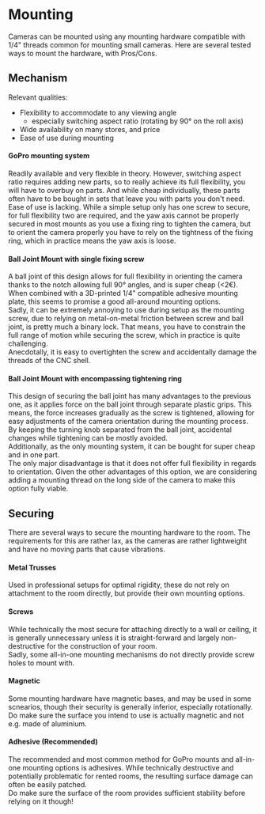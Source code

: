 # Mounting

Cameras can be mounted using any mounting hardware compatible with 1/4" threads common for mounting small cameras. </b>
Here are several tested ways to mount the hardware, with Pros/Cons.

## Mechanism
Relevant qualities:
- Flexibility to accommodate to any viewing angle
    - especially switching aspect ratio (rotating by 90° on the roll axis)
- Wide availability on many stores, and price
- Ease of use during mounting

#### GoPro mounting system
Readily available and very flexible in theory. However, switching aspect ratio requires adding new parts, so to really achieve its full flexibility, you will have to overbuy on parts. And while cheap individually, these parts often have to be bought in sets that leave you with parts you don't need. <br>
Ease of use is lacking. While a simple setup only has one screw to secure, for full flexibility two are required, and the yaw axis cannot be properly secured in most mounts as you use a fixing ring to tighten the camera, but to orient the camera properly you have to rely on the tightness of the fixing ring, which in practice means the yaw axis is loose.

#### Ball Joint Mount with single fixing screw
A ball joint of this design allows for full flexibility in orienting the camera thanks to the notch allowing full 90° angles, and is super cheap (<2€). When combined with a 3D-printed 1/4" compatible adhesive mounting plate, this seems to promise a good all-around mounting options. <br>
Sadly, it can be extremely annoying to use during setup as the mounting screw, due to relying on metal-on-metal friction between screw and ball joint, is pretty much a binary lock. That means, you have to constrain the full range of motion while securing the screw, which in practice is quite challenging. <br>
Anecdotally, it is easy to overtighten the screw and accidentally damage the threads of the CNC shell.

#### Ball Joint Mount with encompassing tightening ring
This design of securing the ball joint has many advantages to the previous one, as it applies force on the ball joint through separate plastic grips. This means, the force increases gradually as the screw is tightened, allowing for easy adjustments of the camera orientation during the mounting process. By keeping the turning knob separated from the ball joint, accidental changes while tightening can be mostly avoided. <br>
Additionally, as the only mounting system, it can be bought for super cheap and in one part. <br>
The only major disadvantage is that it does not offer full flexibility in regards to orientation. Given the other advantages of this option, we are considering adding a mounting thread on the long side of the camera to make this option fully viable.

## Securing

There are several ways to secure the mounting hardware to the room.
The requirements for this are rather lax, as the cameras are rather lightweight and have no moving parts that cause vibrations.

#### Metal Trusses
Used in professional setups for optimal rigidity, these do not rely on attachment to the room directly, but provide their own mounting options.

#### Screws
While technically the most secure for attaching directly to a wall or ceiling, it is generally unnecessary unless it is straight-forward and largely non-destructive for the construction of your room. <br>
Sadly, some all-in-one mounting mechanisms do not directly provide screw holes to mount with.

#### Magnetic
Some mounting hardware have magnetic bases, and may be used in some scnearios, though their security is generally inferior, especially rotationally. Do make sure the surface you intend to use is actually magnetic and not e.g. made of aluminium.

#### Adhesive (Recommended)
The recommended and most common method for GoPro mounts and all-in-one mounting options is adhesives.
While technically destructive and potentially problematic for rented rooms, the resulting surface damage can often be easily patched. <br>
Do make sure the surface of the room provides sufficient stability before relying on it though!
